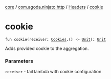 [core](../../index.md) / [com.agoda.ninjato.http](../index.md) / [Headers](index.md) / [cookie](./cookie.md)

# cookie

`fun cookie(receiver: `[`Cookies`](../-cookies/index.md)`.() -> `[`Unit`](https://kotlinlang.org/api/latest/jvm/stdlib/kotlin/-unit/index.html)`): `[`Unit`](https://kotlinlang.org/api/latest/jvm/stdlib/kotlin/-unit/index.html)

Adds provided cookie to the aggregation.

### Parameters

`receiver` - tail lambda with cookie configuration.